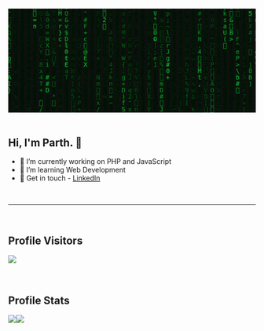 ![image](https://github.com/parthchauhan981104/parthchauhan981104/blob/master/matrix.gif)
<br><br>
<p align="center">
  <h2>Hi, I'm Parth. 👋</h2>
  <div>
  <ul>
  <li>🔭 I’m currently working on PHP and JavaScript</li>
  <li>🌱 I’m learning Web Development</li>
  <li>🔆 Get in touch - <a href="https://www.linkedin.com/in/parth11chauhan">LinkedIn</a> </li>
  </ul>
  </div>
</p>
<br>
<hr>
<br>
<p align="center"> 
  <h2>Profile Visitors</h2>
  <img src="https://profile-counter.glitch.me/parthchauhan981104/count.svg" />
</p>
<br>
<h2>Profile Stats</h2>
<a href="https://github.com/anuraghazra/github-readme-stats">
  <img align="left" src="https://github-readme-stats.vercel.app/api/top-langs/?username=parthchauhan981104&theme=synthwave" />
</a>
<a href="https://github.com/anuraghazra/convoychat">
  <img align="left" src="https://github-readme-stats.vercel.app/api?username=parthchauhan981104&show_icons=true&theme=synthwave&count_private=true" />
</a>
